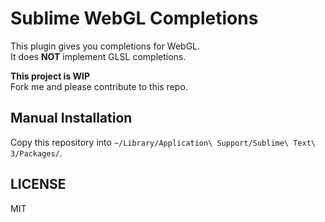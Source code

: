 # Sublime WebGL Completions
This plugin gives you completions for WebGL.  
It does **NOT** implement GLSL completions.

**This project is WIP**  
Fork me and please contribute to this repo.

## Manual Installation
Copy this repository into `~/Library/Application\ Support/Sublime\ Text\ 3/Packages/`.

## LICENSE
MIT